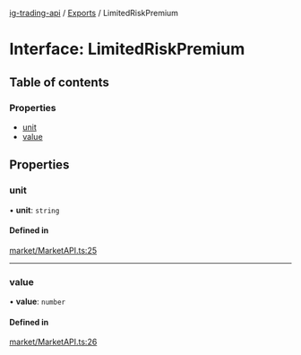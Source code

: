 [ig-trading-api](../README.md) / [Exports](../modules.md) / LimitedRiskPremium

# Interface: LimitedRiskPremium

## Table of contents

### Properties

- [unit](LimitedRiskPremium.md#unit)
- [value](LimitedRiskPremium.md#value)

## Properties

### unit

• **unit**: `string`

#### Defined in

[market/MarketAPI.ts:25](https://github.com/bennycode/ig-trading-api/blob/c7d6810/src/market/MarketAPI.ts#L25)

---

### value

• **value**: `number`

#### Defined in

[market/MarketAPI.ts:26](https://github.com/bennycode/ig-trading-api/blob/c7d6810/src/market/MarketAPI.ts#L26)
